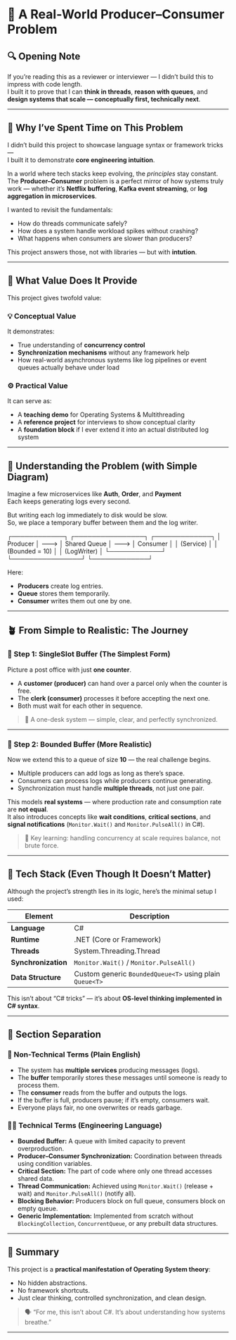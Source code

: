 # 🧠 A Real-World Producer–Consumer Problem

## 🔍 Opening Note

If you’re reading this as a reviewer or interviewer —
I didn’t build this to impress with code length.  
I built it to prove that I can **think in threads**, **reason with queues**, and **design systems that scale — conceptually first, technically next**.

---

## 🌟 Why I’ve Spent Time on This Problem

I didn’t build this project to showcase language syntax or framework tricks —  
I built it to demonstrate **core engineering intuition**.

In a world where tech stacks keep evolving, the *principles* stay constant.  
The **Producer–Consumer** problem is a perfect mirror of how systems truly work — whether it’s **Netflix buffering**, **Kafka event streaming**, or **log aggregation in microservices**.

I wanted to revisit the fundamentals:
- How do threads communicate safely?
- How does a system handle workload spikes without crashing?
- What happens when consumers are slower than producers?

This project answers those, not with libraries — but with **intution**.

---

## 🎯 What Value Does It Provide

This project gives twofold value:

### 💡 Conceptual Value
It demonstrates:
- True understanding of **concurrency control**
- **Synchronization mechanisms** without any framework help
- How real-world asynchronous systems like log pipelines or event queues actually behave under load

### ⚙️ Practical Value
It can serve as:
- A **teaching demo** for Operating Systems & Multithreading
- A **reference project** for interviews to show conceptual clarity
- A **foundation block** if I ever extend it into an actual distributed log system

---

## 🧩 Understanding the Problem (with Simple Diagram)

Imagine a few microservices like **Auth**, **Order**, and **Payment**  
Each keeps generating logs every second.

But writing each log immediately to disk would be slow.  
So, we place a temporary buffer between them and the log writer.

┌────────────┐       ┌────────────────┐       ┌─────────────┐
│  Producer  │  ---> │  Shared Queue  │  ---> │  Consumer   │
│ (Service)  │       │ (Bounded = 10) │       │ (LogWriter) │
└────────────┘       └────────────────┘       └─────────────┘


Here:
- **Producers** create log entries.
- **Queue** stores them temporarily.
- **Consumer** writes them out one by one.

---

## 🪴 From Simple to Realistic: The Journey

### 🔹 Step 1: SingleSlot Buffer (The Simplest Form)

Picture a post office with just **one counter**.

- A **customer (producer)** can hand over a parcel only when the counter is free.  
- The **clerk (consumer)** processes it before accepting the next one.  
- Both must wait for each other in sequence.

> 📨 A one-desk system — simple, clear, and perfectly synchronized.

---

### 🔹 Step 2: Bounded Buffer (More Realistic)

Now we extend this to a queue of size **10** — the real challenge begins.

- Multiple producers can add logs as long as there’s space.
- Consumers can process logs while producers continue generating.
- Synchronization must handle **multiple threads**, not just one pair.

This models **real systems** — where production rate and consumption rate are **not equal**.  
It also introduces concepts like **wait conditions**, **critical sections**, and **signal notifications** (`Monitor.Wait()` and `Monitor.PulseAll()` in C#).

> 🧠 Key learning: handling concurrency at scale requires balance, not brute force.

---

## 🧰 Tech Stack (Even Though It Doesn’t Matter)

Although the project’s strength lies in its logic, here’s the minimal setup I used:

| Element | Description |
|----------|--------------|
| **Language** | C# |
| **Runtime** | .NET (Core or Framework) |
| **Threads** | System.Threading.Thread |
| **Synchronization** | `Monitor.Wait()` / `Monitor.PulseAll()` |
| **Data Structure** | Custom generic `BoundedQueue<T>` using plain `Queue<T>` |

This isn’t about “C# tricks” — it’s about **OS-level thinking implemented in C# syntax**.

---

## 🧭 Section Separation

### 🧍 Non-Technical Terms (Plain English)

- The system has **multiple services** producing messages (logs).
- The **buffer** temporarily stores these messages until someone is ready to process them.
- The **consumer** reads from the buffer and outputs the logs.
- If the buffer is full, producers pause; if it’s empty, consumers wait.
- Everyone plays fair, no one overwrites or reads garbage.

### 🧑‍💻 Technical Terms (Engineering Language)

- **Bounded Buffer:** A queue with limited capacity to prevent overproduction.
- **Producer–Consumer Synchronization:** Coordination between threads using condition variables.
- **Critical Section:** The part of code where only one thread accesses shared data.
- **Thread Communication:** Achieved using `Monitor.Wait()` (release + wait) and `Monitor.PulseAll()` (notify all).
- **Blocking Behavior:** Producers block on full queue, consumers block on empty queue.
- **Generic Implementation:** Implemented from scratch without `BlockingCollection`, `ConcurrentQueue`, or any prebuilt data structures.

---

## 📘 Summary

This project is a **practical manifestation of Operating System theory**:
- No hidden abstractions.
- No framework shortcuts.
- Just clear thinking, controlled synchronization, and clean design.

> 🗣️ “For me, this isn’t about C#. It’s about understanding how systems breathe.”

---

